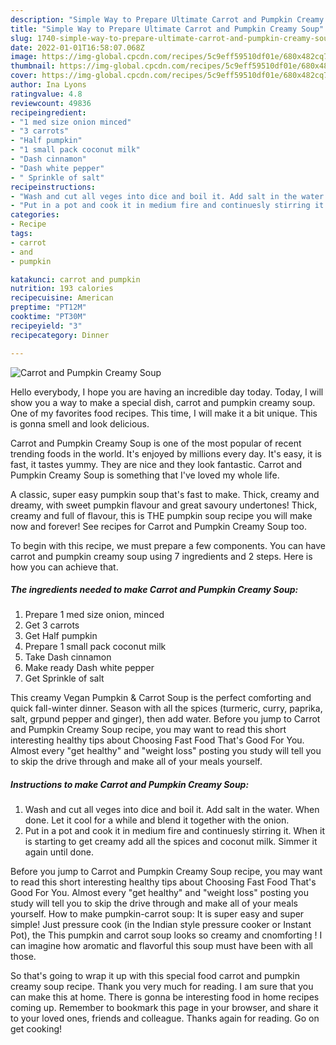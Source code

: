 ```yaml
---
description: "Simple Way to Prepare Ultimate Carrot and Pumpkin Creamy Soup"
title: "Simple Way to Prepare Ultimate Carrot and Pumpkin Creamy Soup"
slug: 1740-simple-way-to-prepare-ultimate-carrot-and-pumpkin-creamy-soup
date: 2022-01-01T16:58:07.068Z
image: https://img-global.cpcdn.com/recipes/5c9eff59510df01e/680x482cq70/carrot-and-pumpkin-creamy-soup-recipe-main-photo.jpg
thumbnail: https://img-global.cpcdn.com/recipes/5c9eff59510df01e/680x482cq70/carrot-and-pumpkin-creamy-soup-recipe-main-photo.jpg
cover: https://img-global.cpcdn.com/recipes/5c9eff59510df01e/680x482cq70/carrot-and-pumpkin-creamy-soup-recipe-main-photo.jpg
author: Ina Lyons
ratingvalue: 4.8
reviewcount: 49836
recipeingredient:
- "1 med size onion minced"
- "3 carrots"
- "Half pumpkin"
- "1 small pack coconut milk"
- "Dash cinnamon"
- "Dash white pepper"
- " Sprinkle of salt"
recipeinstructions:
- "Wash and cut all veges into dice and boil it. Add salt in the water. When done. Let it cool for a while and blend it together with the onion."
- "Put in a pot and cook it in medium fire and continuesly stirring it. When it is starting to get creamy add all the spices and coconut milk. Simmer it again until done."
categories:
- Recipe
tags:
- carrot
- and
- pumpkin

katakunci: carrot and pumpkin 
nutrition: 193 calories
recipecuisine: American
preptime: "PT12M"
cooktime: "PT30M"
recipeyield: "3"
recipecategory: Dinner

---
```



![Carrot and Pumpkin Creamy Soup](https://img-global.cpcdn.com/recipes/5c9eff59510df01e/680x482cq70/carrot-and-pumpkin-creamy-soup-recipe-main-photo.jpg)

Hello everybody, I hope you are having an incredible day today. Today, I will show you a way to make a special dish, carrot and pumpkin creamy soup. One of my favorites food recipes. This time, I will make it a bit unique. This is gonna smell and look delicious.

Carrot and Pumpkin Creamy Soup is one of the most popular of recent trending foods in the world. It's enjoyed by millions every day. It's easy, it is fast, it tastes yummy. They are nice and they look fantastic. Carrot and Pumpkin Creamy Soup is something that I've loved my whole life.

A classic, super easy pumpkin soup that&#39;s fast to make. Thick, creamy and dreamy, with sweet pumpkin flavour and great savoury undertones! Thick, creamy and full of flavour, this is THE pumpkin soup recipe you will make now and forever! See recipes for Carrot and Pumpkin Creamy Soup too.


To begin with this recipe, we must prepare a few components. You can have carrot and pumpkin creamy soup using 7 ingredients and 2 steps. Here is how you can achieve that.

<!--inarticleads1-->

##### The ingredients needed to make Carrot and Pumpkin Creamy Soup:

1. Prepare 1 med size onion, minced
1. Get 3 carrots
1. Get Half pumpkin
1. Prepare 1 small pack coconut milk
1. Take Dash cinnamon
1. Make ready Dash white pepper
1. Get  Sprinkle of salt


This creamy Vegan Pumpkin &amp; Carrot Soup is the perfect comforting and quick fall-winter dinner. Season with all the spices (turmeric, curry, paprika, salt, grpund pepper and ginger), then add water. Before you jump to Carrot and Pumpkin Creamy Soup recipe, you may want to read this short interesting healthy tips about Choosing Fast Food That&#39;s Good For You. Almost every "get healthy" and "weight loss" posting you study will tell you to skip the drive through and make all of your meals yourself. 

<!--inarticleads2-->

##### Instructions to make Carrot and Pumpkin Creamy Soup:

1. Wash and cut all veges into dice and boil it. Add salt in the water. When done. Let it cool for a while and blend it together with the onion.
1. Put in a pot and cook it in medium fire and continuesly stirring it. When it is starting to get creamy add all the spices and coconut milk. Simmer it again until done.


Before you jump to Carrot and Pumpkin Creamy Soup recipe, you may want to read this short interesting healthy tips about Choosing Fast Food That&#39;s Good For You. Almost every "get healthy" and "weight loss" posting you study will tell you to skip the drive through and make all of your meals yourself. How to make pumpkin-carrot soup: It is super easy and super simple! Just pressure cook (in the Indian style pressure cooker or Instant Pot), the This pumpkin and carrot soup looks so creamy and cnomforting ! I can imagine how aromatic and flavorful this soup must have been with all those. 

So that's going to wrap it up with this special food carrot and pumpkin creamy soup recipe. Thank you very much for reading. I am sure that you can make this at home. There is gonna be interesting food in home recipes coming up. Remember to bookmark this page in your browser, and share it to your loved ones, friends and colleague. Thanks again for reading. Go on get cooking!
